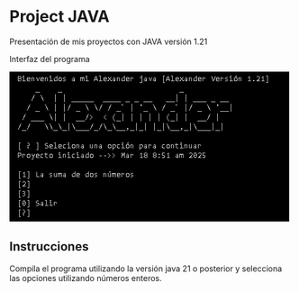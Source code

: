 
# Project JAVA

Presentación de mis proyectos con JAVA versión 1.21

Interfaz del programa



![Logo](https://github.com/Jorg1388/PortafolioJava/blob/main/Programa.png?raw=true)


## Instrucciones

Compila el programa utilizando la versión java 21 o posterior y selecciona las opciones utilizando números enteros.

